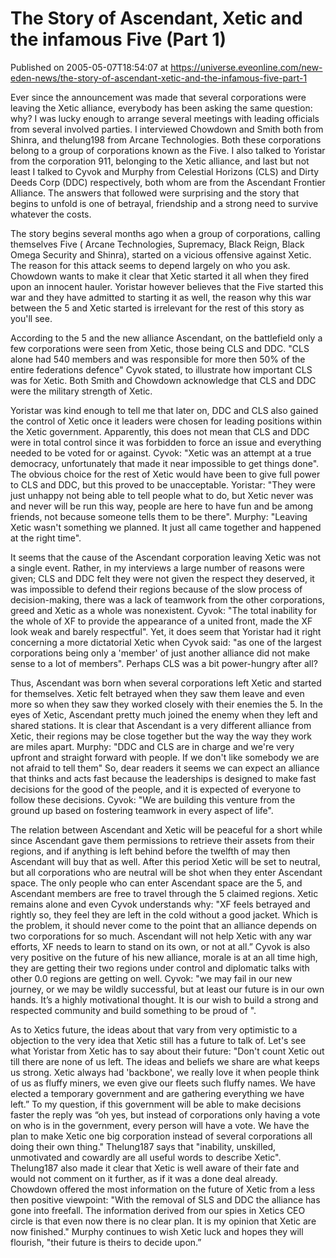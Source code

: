 # The Story of Ascendant, Xetic and the infamous Five (Part 1)
Published on 2005-05-07T18:54:07 at https://universe.eveonline.com/new-eden-news/the-story-of-ascendant-xetic-and-the-infamous-five-part-1

Ever since the announcement was made that several corporations were leaving the Xetic alliance, everybody has been asking the same question: why? I was lucky enough to arrange several meetings with leading officials from several involved parties. I interviewed Chowdown and Smith both from Shinra, and thelung198 from Arcane Technologies. Both these corporations belong to a group of corporations known as the Five. I also talked to Yoristar from the corporation 911, belonging to the Xetic alliance, and last but not least I talked to Cyvok and Murphy from Celestial Horizons (CLS) and Dirty Deeds Corp (DDC) respectively, both whom are from the Ascendant Frontier Alliance. The answers that followed were surprising and the story that begins to unfold is one of betrayal, friendship and a strong need to survive whatever the costs.   
  
The story begins several months ago when a group of corporations, calling themselves Five ( Arcane Technologies, Supremacy, Black Reign, Black Omega Security and Shinra), started on a vicious offensive against Xetic. The reason for this attack seems to depend largely on who you ask. Chowdown wants to make it clear that Xetic started it all when they fired upon an innocent hauler. Yoristar however believes that the Five started this war and they have admitted to starting it as well, the reason why this war between the 5 and Xetic started is irrelevant for the rest of this story as you'll see.   
  
According to the 5 and the new alliance Ascendant, on the battlefield only a few corporations were seen from Xetic, those being CLS and DDC. "CLS alone had 540 members and was responsible for more then 50% of the entire federations defence" Cyvok stated, to illustrate how important CLS was for Xetic. Both Smith and Chowdown acknowledge that CLS and DDC were the military strength of Xetic.   
  
Yoristar was kind enough to tell me that later on, DDC and CLS also gained the control of Xetic once it leaders were chosen for leading positions within the Xetic government. Apparently, this does not mean that CLS and DDC were in total control since it was forbidden to force an issue and everything needed to be voted for or against. Cyvok: "Xetic was an attempt at a true democracy, unfortunately that made it near impossible to get things done". The obvious choice for the rest of Xetic would have been to give full power to CLS and DDC, but this proved to be unacceptable. Yoristar: "They were just unhappy not being able to tell people what to do, but Xetic never was and never will be run this way, people are here to have fun and be among friends, not because someone tells them to be there". Murphy: "Leaving Xetic wasn't something we planned. It just all came together and happened at the right time".   
  
It seems that the cause of the Ascendant corporation leaving Xetic was not a single event. Rather, in my interviews a large number of reasons were given; CLS and DDC felt they were not given the respect they deserved, it was impossible to defend their regions because of the slow process of decision-making, there was a lack of teamwork from the other corporations, greed and Xetic as a whole was nonexistent. Cyvok: "The total inability for the whole of XF to provide the appearance of a united front, made the XF look weak and barely respectful". Yet, it does seem that Yoristar had it right concerning a more dictatorial Xetic when Cyvok said: "as one of the largest corporations being only a 'member' of just another alliance did not make sense to a lot of members". Perhaps CLS was a bit power-hungry after all?   
  
Thus, Ascendant was born when several corporations left Xetic and started for themselves. Xetic felt betrayed when they saw them leave and even more so when they saw they worked closely with their enemies the 5. In the eyes of Xetic, Ascendant pretty much joined the enemy when they left and shared stations. It is clear that Ascendant is a very different alliance from Xetic, their regions may be close together but the way the way they work are miles apart. Murphy: "DDC and CLS are in charge and we're very upfront and straight forward with people. If we don't like somebody we are not afraid to tell them" So, dear readers it seems we can expect an alliance that thinks and acts fast because the leaderships is designed to make fast decisions for the good of the people, and it is expected of everyone to follow these decisions. Cyvok: "We are building this venture from the ground up based on fostering teamwork in every aspect of life".   
  
The relation between Ascendant and Xetic will be peaceful for a short while since Ascendant gave them permissions to retrieve their assets from their regions, and if anything is left behind before the twelfth of may then Ascendant will buy that as well. After this period Xetic will be set to neutral, but all corporations who are neutral will be shot when they enter Ascendant space. The only people who can enter Ascendant space are the 5, and Ascendant members are free to travel through the 5 claimed regions. Xetic remains alone and even Cyvok understands why: "XF feels betrayed and rightly so, they feel they are left in the cold without a good jacket. Which is the problem, it should never come to the point that an alliance depends on two corporations for so much. Ascendant will not help Xetic with any war efforts, XF needs to learn to stand on its own, or not at all.” Cyvok is also very positive on the future of his new alliance, morale is at an all time high, they are getting their two regions under control and diplomatic talks with other 0.0 regions are getting on well. Cyvok: "we may fail in our new journey, or we may be wildly successful, but at least our future is in our own hands. It’s a highly motivational thought. It is our wish to build a strong and respected community and build something to be proud of ".   
  
As to Xetics future, the ideas about that vary from very optimistic to a objection to the very idea that Xetic still has a future to talk of. Let's see what Yoristar from Xetic has to say about their future: "Don't count Xetic out till there are none of us left. The ideas and beliefs we share are what keeps us strong. Xetic always had 'backbone', we really love it when people think of us as fluffy miners, we even give our fleets such fluffy names. We have elected a temporary government and are gathering everything we have left.” To my question, if this government will be able to make decisions faster the reply was “oh yes, but instead of corporations only having a vote on who is in the government, every person will have a vote. We have the plan to make Xetic one big corporation instead of several corporations all doing their own thing." Thelung187 says that "inability, unskilled, unmotivated and cowardly are all useful words to describe Xetic". Thelung187 also made it clear that Xetic is well aware of their fate and would not comment on it further, as if it was a done deal already. Chowdown offered the most information on the future of Xetic from a less then positive viewpoint: "With the removal of SLS and DDC the alliance has gone into freefall. The information derived from our spies in Xetics CEO circle is that even now there is no clear plan. It is my opinion that Xetic are now finished." Murphy continues to wish Xetic luck and hopes they will flourish, "their future is theirs to decide upon.”
